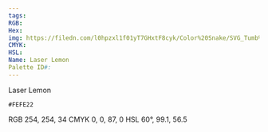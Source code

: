 ```yaml
---
tags: 
RGB: 
Hex: 
img: https://filedn.com/l0hpzxl1f01yT7GHxtF8cyk/Color%20Snake/SVG_Tumb%20Mass%20No%20Name/FEFE22.svg
CMYK: 
HSL: 
Name: Laser Lemon
Palette ID#:
---
```

Laser Lemon
```palette
#FEFE22
```
RGB 254, 254, 34
CMYK	0, 0, 87, 0
HSL	60°, 99.1, 56.5